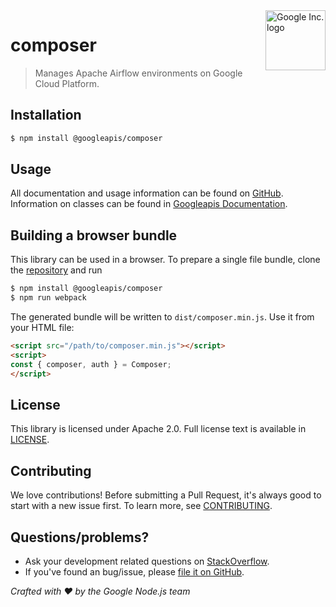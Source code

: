 <img src="https://avatars0.githubusercontent.com/u/1342004?v=3&s=96" alt="Google Inc. logo" title="Google" align="right" height="96" width="96"/>

# composer

> Manages Apache Airflow environments on Google Cloud Platform.

## Installation

```sh
$ npm install @googleapis/composer
```

## Usage
All documentation and usage information can be found on [GitHub](https://github.com/googleapis/google-api-nodejs-client).
Information on classes can be found in [Googleapis Documentation](https://googleapis.dev/nodejs/googleapis/latest/composer/classes/Composer.html).

## Building a browser bundle

This library can be used in a browser. To prepare a single file bundle, clone the
[repository](https://github.com/googleapis/google-api-nodejs-client) and run

```sh
$ npm install @googleapis/composer
$ npm run webpack
```

The generated bundle will be written to `dist/composer.min.js`. Use it from your HTML file:

```html
<script src="/path/to/composer.min.js"></script>
<script>
const { composer, auth } = Composer;
</script>
```

## License
This library is licensed under Apache 2.0. Full license text is available in [LICENSE](https://github.com/googleapis/google-api-nodejs-client/blob/master/LICENSE).

## Contributing
We love contributions! Before submitting a Pull Request, it's always good to start with a new issue first. To learn more, see [CONTRIBUTING](https://github.com/google/google-api-nodejs-client/blob/master/.github/CONTRIBUTING.md).

## Questions/problems?
* Ask your development related questions on [StackOverflow](http://stackoverflow.com/questions/tagged/google-api-nodejs-client).
* If you've found an bug/issue, please [file it on GitHub](https://github.com/googleapis/google-api-nodejs-client/issues).


*Crafted with ❤️ by the Google Node.js team*
